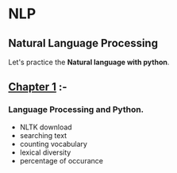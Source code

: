 # NLP
## Natural Language Processing

Let's practice the **Natural language with python**.

## [Chapter 1](NLP_chapter_1.ipynb "Language Processing and Python") :-  
### Language Processing and Python.
* NLTK download
* searching text
* counting vocabulary
* lexical diversity
* percentage of occurance






